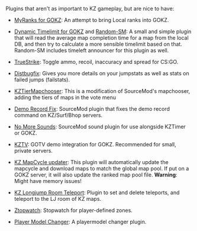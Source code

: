 Plugins that aren't as important to KZ gameplay, but are nice to have:

- [MyRanks for GOKZ](https://github.com/walliski/myranks-for-gokz): An attempt to bring Local ranks into GOKZ.

- [Dynamic Timelimit for GOKZ](https://github.com/walliski/dyntim-for-gokz) and [Random-SM](https://github.com/walliski/random-sm): A small and simple plugin that will read the average map completion time for a map from the local DB, and then try to calculate a more sensible timelimit based on that. Random-SM includes timeleft announcer for this plugin as well.

- [TrueStrike](https://github.com/zer0k-z/TrueStrike): Toggle ammo, recoil, inaccuracy and spread for CS:GO.

- [Distbugfix](https://bitbucket.org/GameChaos/distbug): Gives you more details on your jumpstats as well as stats on failed jumps (failstats).

- [KZTierMapchooser](https://github.com/Kidev/KZTierMapchooser): This is a modification of SourceMod's mapchooser, adding the tiers of maps in the vote menu

- [Demo Record Fix](https://github.com/zer0k-z/demo-record-fix): SourceMod plugin that fixes the demo record command on KZ/Surf/Bhop servers.

- [No More Sounds](https://github.com/Szwagi/no-more-sounds): SourceMod sound plugin for use alongside KZTimer or GOKZ.

- [KZTV](https://github.com/zer0k-z/kztv): GOTV demo integration for GOKZ. Recommended for small, private servers.

- [KZ MapCycle updater](https://github.com/szwagi/kz-mapcycle-updater): This plugin will automatically update the mapcycle and download maps to match the global map pool. If put on a GOKZ server, it will also update the ranked map pool file. 
**Warning**: Might have memory issues!

- [KZ Longjump Room Teleport](https://github.com/1zc/KZ-LJ-Teleport/): Plugin to set and delete teleports, and teleport to the LJ room of KZ maps.

- [Ztopwatch](https://bitbucket.org/GameChaos/zone-stopwatch): Stopwatch for player-defined zones.

- [Player Model Changer](https://bitbucket.org/GameChaos/player-model-changer): A playermodel changer plugin.

